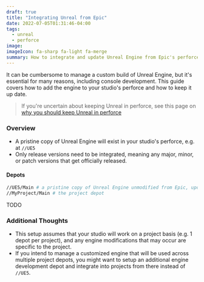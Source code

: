```yaml
---
draft: true
title: "Integrating Unreal from Epic"
date: 2022-07-05T01:31:46-04:00
tags:
  - unreal
  - perforce
image:
imageIcon: fa-sharp fa-light fa-merge
summary: How to integrate and update Unreal Engine from Epic's perforce, so you can stay up to date while keeping the Engine in perforce.
---
```


It can be cumbersome to manage a custom build of Unreal Engine, but it's essential for many reasons, including console development. This guide covers how to add the engine to your studio's perforce and how to keep it up date.

> If you're uncertain about keeping Unreal in perforce, see this page on [why you should keep Unreal in perforce](/notes/unreal-engine-in-perforce)

### Overview

- A pristine copy of Unreal Engine will exist in your studio's perforce, e.g. at `//UE5`
- Only release versions need to be integrated, meaning any major, minor, or patch versions that get officially released.

#### Depots
```bash
//UE5/Main # a pristine copy of Unreal Engine unmodified from Epic, updated with each release version
//MyProject/Main # the project depot
```

TODO

### Additional Thoughts

- This setup assumes that your studio will work on a project basis (e.g. 1 depot per project), and any engine modifications that may occur are specific to the project.
- If you intend to manage a customized engine that will be used across multiple project depots, you might want to setup an additional engine development depot and integrate into projects from there instead of `//UE5`.
